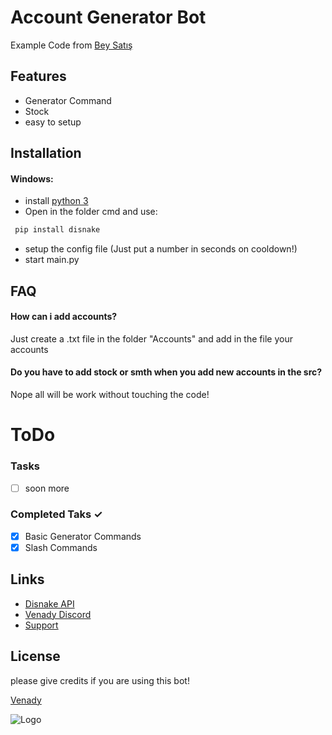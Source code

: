 # Account Generator Bot

Example Code from [Bey Satış](https://discord.gg/Z6SVpzTw6X)


## Features
- Generator Command
- Stock
- easy to setup

## Installation

#### Windows:

- install [python 3](https://www.python.org/downloads/windows/)
- Open in the folder cmd and use:
 ```bash
  pip install disnake
  ```
- setup the config file (Just put a number in seconds on cooldown!)
- start main.py



## FAQ

#### How can i add accounts?

Just create a .txt file in the folder "Accounts" and add in the file your accounts

#### Do you have to add stock or smth when you add new accounts in the src?

Nope all will be work without touching the code!

# ToDo

### Tasks
- [ ]  soon more



### Completed Taks ✓
- [x]  Basic Generator Commands
- [x]  Slash Commands

## Links

 - [Disnake API](https://docs.disnake.dev/en/stable/#)
 - [Venady Discord](https://discord.gg/Z6SVpzTw6X)
 - [Support](https://discord.gg/Z6SVpzTw6X)


## License
please give credits if you are using this bot!

[Venady](https://discord.gg/Z6SVpzTw6X)


![Logo]()
